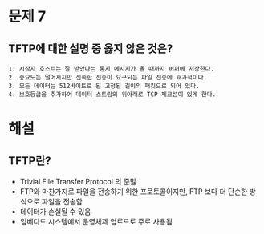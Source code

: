 # 문제 7
## TFTP에 대한 설명 중 옳지 않은 것은?
	1. 시작지 호스트는 잘 받았다는 통지 메시지가 올 때까지 버퍼에 저장한다.
	2. 중요도는 떨어지지만 신속한 전송이 요구되는 파일 전송에 효과적이다.
	3. 모든 데이터는 512바이트로 된 고정된 길이의 패킷으로 되어 있다.
	4. 보호등급을 추가하여 데이터 스트림의 위아래로 TCP 체크섬이 있게 한다.


# 해설
## TFTP란?
 - Trivial File Transfer Protocol 의 준말
 - FTP와 마찬가지로 파일을 전송하기 위한 프로토콜이지만, FTP 보다 더 단순한 방식으로 파일을 전송함
 - 데이터가 손실될 수 있음
 - 임베디드 시스템에서 운영체제 업로드로 주로 사용됨
<!--stackedit_data:
eyJoaXN0b3J5IjpbLTE5NDM4NDA2MDBdfQ==
-->